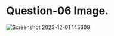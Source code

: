 # Question-06 Image.
![Screenshot 2023-12-01 145609](https://github.com/Khush0031/pw-skills-full-stack-web-dev-assignment-solution/assets/121889921/432170ac-ccb5-4821-be05-abf279a8890e)
